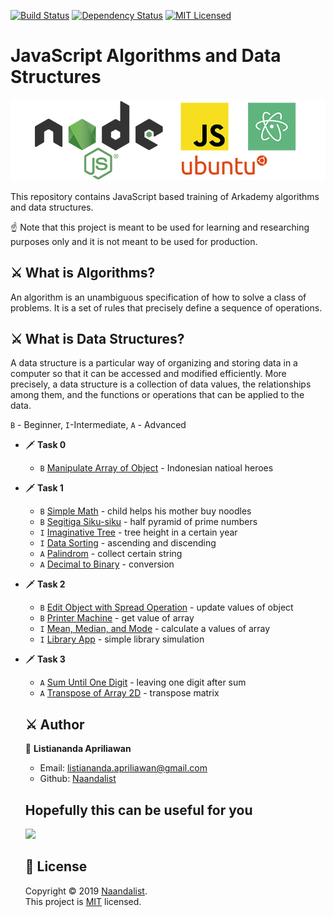 
[![Build Status](https://github.com/nodejs/nodejs.org/workflows/Tests/badge.svg)](https://github.com/nodejs/nodejs.org/actions?workflow=Tests)
[![Dependency Status](https://img.shields.io/david/nodejs/nodejs.org.svg)](https://david-dm.org/nodejs/nodejs.org)
[![MIT Licensed](https://img.shields.io/badge/license-MIT-blue.svg)](LICENSE)
<h1> JavaScript Algorithms and Data Structures</h1>



<p align="center">
<img src="https://github.com/Naandalist/JavaScriptAlgorithms/blob/master/asset/img.jpg" width="800"></p>


This repository contains JavaScript based training of Arkademy algorithms and data structures.

☝ Note that this project is meant to be used for learning and researching purposes only and it is not meant to be used for production.

## :crossed_swords: What is Algorithms?

An algorithm is an unambiguous specification of how to solve a class of problems. It is a set of rules that precisely define a sequence of operations.

## :crossed_swords: What is Data Structures?

A data structure is a particular way of organizing and storing data in a computer so that it can
be accessed and modified efficiently. More precisely, a data structure is a collection of data
values, the relationships among them, and the functions or operations that can be applied to
the data.

`B` - Beginner, `I`-Intermediate, `A` - Advanced


* :dagger: **Task 0**
  * `B` [Manipulate Array of Object](https://github.com/Naandalist/JavaScriptAlgorithms/blob/master/Task0/ManipulateArrOfObject.js) - Indonesian natioal heroes


* :dagger: **Task 1**
    * `B` [Simple Math](https://github.com/Naandalist/JavaScriptAlgorithms/blob/master/Task1/1BeginnerSimpleMath.js) - child helps his mother buy noodles
    * `B` [Segitiga Siku-siku](https://github.com/Naandalist/JavaScriptAlgorithms/blob/master/Task1/2BeginnerSegitigaSikuSiku.js) - half pyramid of prime numbers
    * `I` [Imaginative Tree](https://github.com/Naandalist/JavaScriptAlgorithms/blob/master/Task1/3IntermediatePohonImajinatif.js) - tree height in a certain year
    * `I` [Data Sorting](https://github.com/Naandalist/JavaScriptAlgorithms/blob/master/Task1/4IntermediateDataSorting.js) - ascending and discending
    * `A` [Palindrom](https://github.com/Naandalist/JavaScriptAlgorithms/blob/master/Task1/5AdvancedPalindrom.js) - collect certain string
    * `A` [Decimal to Binary](https://github.com/Naandalist/JavaScriptAlgorithms/blob/master/Task1/5AdvancedPalindrom.js) - conversion


* :dagger: **Task 2**
    * `B` [Edit Object with Spread Operation](https://github.com/Naandalist/JavaScriptAlgorithms/blob/master/Task2/1BeginnerEditObjectSpreadOperator.js) - update values of object
    * `B` [Printer Machine](https://github.com/Naandalist/JavaScriptAlgorithms/blob/master/Task2/2BeginnerMesinPrinter.js) - get value of array
    * `I` [Mean, Median, and Mode](https://github.com/Naandalist/JavaScriptAlgorithms/blob/master/Task2/2BeginnerMesinPrinter.js) - calculate a values of array
    * `I` [Library App](https://github.com/Naandalist/JavaScriptAlgorithms/blob/master/Task2/4IntermediateAplikasiPerpustakaan.js) - simple library simulation


* :dagger: **Task 3**
    * `A` [Sum Until One Digit](https://github.com/Naandalist/JavaScriptAlgorithms/blob/master/Task3/1AdvancedOneDigit.js) - leaving one digit after sum
    * `A` [Transpose of Array 2D](https://github.com/Naandalist/JavaScriptAlgorithms/blob/master/Task3/2IntermediateTransposeArr2D.js) - transpose matrix


  ## :crossed_swords: Author

  👤 **Listiananda Apriliawan**

  - Email: [listiananda.apriliawan@gmail.com](https://gmail.com/)
  - Github: [Naandalist](https://github.com/naandalist)

  ## Hopefully this can be useful for you

    <a href="https://www.arkademy.com/">
      <img src="https://www.arkademy.com/img/logo%20arkademy.1c82cf5c.svg" width="130">
    </a>

  ## 📝 License

  Copyright © 2019 [Naandalist](https://github.com/naandalist).<br />
  This project is [MIT](https://github.com/kefranabg/readme-md-generator/blob/master/LICENSE) licensed.
